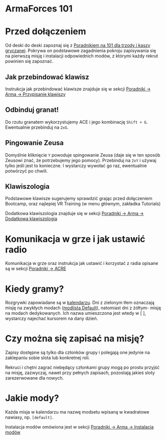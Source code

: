 # ArmaForces 101

# Przed dołączeniem

Od deski do deski zapoznaj się z [Poradnikiem na 101 dla trzody i kaszy gryczanej](https://docs.google.com/document/d/1nOPqnTeu9Flph8oBtN2FFMQ5dUvwFet_Y80uH1ckp1s/edit?usp=sharing). Pokrywa on podstawowe zagadnienia pokroju zapisywania się na pierwszą misję i instalacji odpowiednich modów, z którymi każdy rekrut powinien się zapoznać. 

## Jak przebindować klawisz

Instrukcja jak przebindować klawisze znajduje się w sekcji [Poradniki -> Arma -> Przypisanie klawiszy](../guides/arma.md)

## Odbinduj granat!

Do rzutu granatem wykorzystujemy ACE i jego kombinację `Shift + G`.
Ewentualnie przebinduj na `2xG`.

## Pingowanie Zeusa

Domyślnie kliknięcie `Y` powoduje spingowanie Zeusa (daje się w ten sposób Zeusowi znać, że potrzebujemy jego pomocy).
Przebinduj na `2xY` i używaj tylko jeśli jest to konieczne.
I wystarczy wywołać go raz, ewentualnie potwórzyć po chwili.

## Klawiszologia

Podstawowe klawisze sugerujemy sprawdzić grając przed dołączeniem Bootcamp, oraz najlepiej VR Training (w menu głównym, zakładka Tutorials)

Dodatkowa klawiszologia znajduje się w sekcji [Poradniki -> Arma -> Dodatkowa klawiszologia](../guides/arma.md)

# Komunikacja w grze i jak ustawić radio
Komunikacja w grze oraz instrukcja jak ustawić i korzystać z radia opisane są w sekcji [Poradniki -> ACRE](../guides/acre.md)

# Kiedy gramy?

Rozgrywki zapowiadane są w [kalendarzu](https://docs.google.com/spreadsheets/d/1t1158AsoxIwXI5FlPNjqbaXk6Cx7oq7Ocgchnsk2_TE). Dni z zielonym tłem oznaczają misję na zwykłych modach ([modlista Default](https://modlist.armaforces.com/#/download/default)), natomiast dni z żółtym- misję na modach dedykowanych. Ich nazwa umieszczona jest wtedy w \[ \], wystarczy najechać kursorem na dany dzień.

# Czy można się zapisać na misję?

Zapisy dostępne są tylko dla członków grupy i polegają one jedynie na 
zaklepaniu sobie slota lub konkretnej roli.

Rekruci i chętni zagrać niebędący członkami grupy mogą po prostu przyjść na misję, zazwyczaj, nawet przy pełnych zapisach, pozostają jakieś sloty zarezerwowane dla nowych.

# Jakie mody?
Każda misja w kalendarzu ma nazwę modsetu wpisaną w kwadratowe nawiasy, np. `[default]`.

Instalacja modów omówiona jest w sekcji [Poradniki -> Arma -> Instalacja modów](../guides/arma.md)
